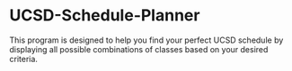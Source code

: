 # UCSD-Schedule-Planner
This program is designed to help you find your perfect UCSD schedule by displaying all possible combinations of classes based on your desired criteria.
